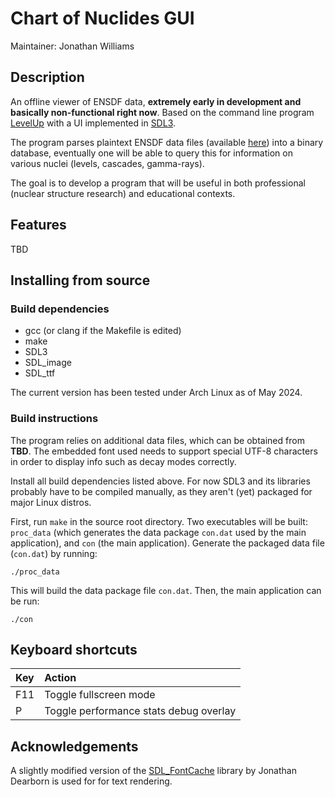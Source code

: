 # **Chart of Nuclides GUI**

Maintainer: Jonathan Williams

## Description

An offline viewer of ENSDF data, **extremely early in development and basically non-functional right now**.  Based on the command line program [LevelUp](https://github.com/e-j-w/LevelUp) with a UI implemented in [SDL3](https://github.com/libsdl-org/SDL).

The program parses plaintext ENSDF data files (available [here](https://www.nndc.bnl.gov/ensarchivals/)) into a binary database, eventually one will be able to query this for information on various nuclei (levels, cascades, gamma-rays).

The goal is to develop a program that will be useful in both professional (nuclear structure research) and educational contexts.

## Features

TBD

## Installing from source

### Build dependencies

* gcc (or clang if the Makefile is edited)
* make
* SDL3
* SDL_image
* SDL_ttf

The current version has been tested under Arch Linux as of May 2024.

### Build instructions

The program relies on additional data files, which can be obtained from **TBD**.  The embedded font used needs to support special UTF-8 characters in order to display info such as decay modes correctly.

Install all build dependencies listed above.  For now SDL3 and its libraries probably have to be compiled manually, as they aren't (yet) packaged for major Linux distros.

First, run `make` in the source root directory. Two executables will be built: `proc_data` (which generates the data package `con.dat` used by the main application), and `con` (the main application). Generate the packaged data file (`con.dat`) by running: 

```
./proc_data
```

This will build the data package file `con.dat`. Then, the main application can be run:

```
./con
```

## Keyboard shortcuts

| Key        | Action |
| :--------- | :----- |
| F11        | Toggle fullscreen mode |
| P          | Toggle performance stats debug overlay |


## Acknowledgements

A slightly modified version of the [SDL_FontCache](https://github.com/grimfang4/SDL_FontCache) library by Jonathan Dearborn is used for for text rendering.